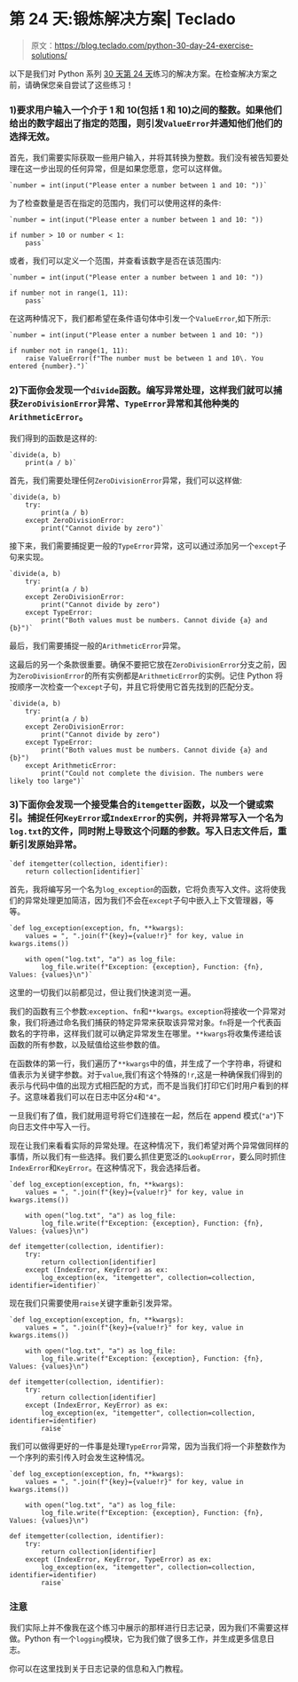 # 第 24 天:锻炼解决方案| Teclado

> 原文：<https://blog.teclado.com/python-30-day-24-exercise-solutions/>

以下是我们对 Python 系列 [30 天](https://blog.teclado.com/30-days-of-python/)[第 24 天](/30-days-of-python/python-30-day-24-exceptions-advanced)练习的解决方案。在检查解决方案之前，请确保您亲自尝试了这些练习！

### 1)要求用户输入一个介于 1 和 10(包括 1 和 10)之间的整数。如果他们给出的数字超出了指定的范围，则引发`ValueError`并通知他们他们的选择无效。

首先，我们需要实际获取一些用户输入，并将其转换为整数。我们没有被告知要处理在这一步出现的任何异常，但是如果您愿意，您可以这样做。

```
`number = int(input("Please enter a number between 1 and 10: "))` 
```

为了检查数量是否在指定的范围内，我们可以使用这样的条件:

```
`number = int(input("Please enter a number between 1 and 10: "))

if number > 10 or number < 1:
    pass` 
```

或者，我们可以定义一个范围，并查看该数字是否在该范围内:

```
`number = int(input("Please enter a number between 1 and 10: "))

if number not in range(1, 11):
    pass` 
```

在这两种情况下，我们都希望在条件语句体中引发一个`ValueError`,如下所示:

```
`number = int(input("Please enter a number between 1 and 10: "))

if number not in range(1, 11):
    raise ValueError(f"The number must be between 1 and 10\. You entered {number}.")` 
```

### 2)下面你会发现一个`divide`函数。编写异常处理，这样我们就可以捕获`ZeroDivisionError`异常、`TypeError`异常和其他种类的`ArithmeticError`。

我们得到的函数是这样的:

```
`divide(a, b)
    print(a / b)` 
```

首先，我们需要处理任何`ZeroDivisionError`异常，我们可以这样做:

```
`divide(a, b)
    try:
        print(a / b)
    except ZeroDivisionError:
        print("Cannot divide by zero")` 
```

接下来，我们需要捕捉更一般的`TypeError`异常，这可以通过添加另一个`except`子句来实现。

```
`divide(a, b)
    try:
        print(a / b)
    except ZeroDivisionError:
        print("Cannot divide by zero")
    except TypeError:
        print("Both values must be numbers. Cannot divide {a} and {b}")` 
```

最后，我们需要捕捉一般的`ArithmeticError`异常。

这最后的另一个条款很重要。确保不要把它放在`ZeroDivisionError`分支之前，因为`ZeroDivisionError`的所有实例都是`ArithmeticError`的实例。记住 Python 将按顺序一次检查一个`except`子句，并且它将使用它首先找到的匹配分支。

```
`divide(a, b)
    try:
        print(a / b)
    except ZeroDivisionError:
        print("Cannot divide by zero")
    except TypeError:
        print("Both values must be numbers. Cannot divide {a} and {b}")
    except ArithmeticError:
        print("Could not complete the division. The numbers were likely too large")` 
```

### 3)下面你会发现一个接受集合的`itemgetter`函数，以及一个键或索引。捕捉任何`KeyError`或`IndexError`的实例，并将异常写入一个名为`log.txt`的文件，同时附上导致这个问题的参数。写入日志文件后，重新引发原始异常。

```
`def itemgetter(collection, identifier):
    return collection[identifier]` 
```

首先，我将编写另一个名为`log_exception`的函数，它将负责写入文件。这将使我们的异常处理更加简洁，因为我们不会在`except`子句中嵌入上下文管理器，等等。

```
`def log_exception(exception, fn, **kwargs):
    values = ", ".join(f"{key}={value!r}" for key, value in kwargs.items())

    with open("log.txt", "a") as log_file:
        log_file.write(f"Exception: {exception}, Function: {fn}, Values: {values}\n")` 
```

这里的一切我们以前都见过，但让我们快速浏览一遍。

我们的函数有三个参数:`exception`、`fn`和`**kwargs`。`exception`将接收一个异常对象，我们将通过命名我们捕获的特定异常来获取该异常对象。`fn`将是一个代表函数名的字符串，这样我们就可以确定异常发生在哪里。`**kwargs`将收集传递给该函数的所有参数，以及赋值给这些参数的值。

在函数体的第一行，我们遍历了`**kwargs`中的值，并生成了一个字符串，将键和值表示为关键字参数。对于`value`,我们有这个特殊的`!r`,这是一种确保我们得到的表示与代码中值的出现方式相匹配的方式，而不是当我们打印它们时用户看到的样子。这意味着我们可以在日志中区分`4`和`"4"`。

一旦我们有了值，我们就用逗号将它们连接在一起，然后在 append 模式(`"a"`)下向日志文件中写入一行。

现在让我们来看看实际的异常处理。在这种情况下，我们希望对两个异常做同样的事情，所以我们有一些选择。我们要么抓住更宽泛的`LookupError`，要么同时抓住`IndexError`和`KeyError`。在这种情况下，我会选择后者。

```
`def log_exception(exception, fn, **kwargs):
    values = ", ".join(f"{key}={value!r}" for key, value in kwargs.items())

    with open("log.txt", "a") as log_file:
        log_file.write(f"Exception: {exception}, Function: {fn}, Values: {values}\n")

def itemgetter(collection, identifier):
    try:
        return collection[identifier]
    except (IndexError, KeyError) as ex:
        log_exception(ex, "itemgetter", collection=collection, identifier=identifier)` 
```

现在我们只需要使用`raise`关键字重新引发异常。

```
`def log_exception(exception, fn, **kwargs):
    values = ", ".join(f"{key}={value!r}" for key, value in kwargs.items())

    with open("log.txt", "a") as log_file:
        log_file.write(f"Exception: {exception}, Function: {fn}, Values: {values}\n")

def itemgetter(collection, identifier):
    try:
        return collection[identifier]
    except (IndexError, KeyError) as ex:
        log_exception(ex, "itemgetter", collection=collection, identifier=identifier)
        raise` 
```

我们可以做得更好的一件事是处理`TypeError`异常，因为当我们将一个非整数作为一个序列的索引传入时会发生这种情况。

```
`def log_exception(exception, fn, **kwargs):
    values = ", ".join(f"{key}={value!r}" for key, value in kwargs.items())

    with open("log.txt", "a") as log_file:
        log_file.write(f"Exception: {exception}, Function: {fn}, Values: {values}\n")

def itemgetter(collection, identifier):
    try:
        return collection[identifier]
    except (IndexError, KeyError, TypeError) as ex:
        log_exception(ex, "itemgetter", collection=collection, identifier=identifier)
        raise` 
```

### 注意

我们实际上并不像我在这个练习中展示的那样进行日志记录，因为我们不需要这样做。Python 有一个`logging`模块，它为我们做了很多工作，并生成更多信息日志。

你可以在这里找到关于日志记录的信息和入门教程。